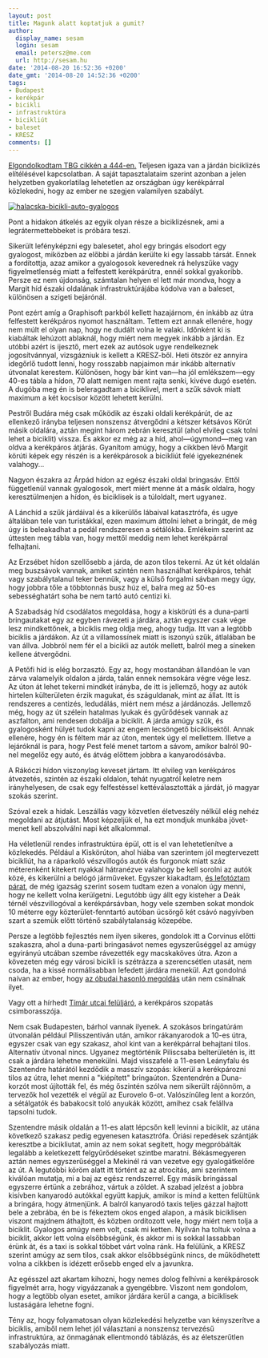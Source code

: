 ```yaml
---
layout: post
title: Magunk alatt koptatjuk a gumit?
author:
  display_name: sesam
  login: sesam
  email: petersz@me.com
  url: http://sesam.hu
date: '2014-08-20 16:52:36 +0200'
date_gmt: '2014-08-20 14:52:36 +0200'
tags:
- Budapest
- kerékpár
- bicikli
- infrastruktúra
- bicikliút
- baleset
- KRESZ
comments: []
---
```


[Elgondolkodtam TBG cikkén a 444-en.](http://444.hu/2014/08/20/tessek-mar-leszallni-arrol-a-biciklirol/) Teljesen igaza van a járdán biciklizés elítélésével kapcsolatban. A saját tapasztalataim szerint azonban a jelen helyzetben gyakorlatilag lehetetlen az országban úgy kerékpárral közlekedni, hogy az ember ne szegjen valamilyen szabályt.

[![halacska-bicikli-auto-gyalogos](http://sesam.hu/wp-content/uploads/2014/08/halacska-bicikli-auto-gyalogos.jpg)](http://444.hu/2014/08/20/tessek-mar-leszallni-arrol-a-biciklirol)

Pont a hidakon átkelés az egyik olyan része a biciklizésnek, ami a legrátermettebbeket is próbára teszi.

Sikerült lefényképzni egy balesetet, ahol egy bringás elsodort egy gyalogost, miközben az előbbi a járdán kerülte ki egy lassabb társát. Ennek a fordítottja, azaz amikor a gyalogosok keverednek rá helyszűke vagy figyelmetlenség miatt a felfestett kerékpárútra, ennél sokkal gyakoribb. Persze ez nem újdonság, számtalan helyen el lett már mondva, hogy a Margit híd északi oldalának infrastruktúrájába kódolva van a baleset, különösen a szigeti bejárónál.

Pont ezért amíg a Graphisoft parkból kellett hazajárnom, én inkább az útra felfestett kerékpáros nyomot használtam. Tettem ezt annak ellenére, hogy nem múlt el olyan nap, hogy ne dudált volna le valaki. Időnként ki is kiabáltak lehúzott ablaknál, hogy miért nem megyek inkább a járdán. Ez utóbbi azért is ijesztő, mert ezek az autósok ugye rendelkeznek jogosítvánnyal, vizsgázniuk is kellett a KRESZ-ből. Heti ötször ez annyira idegőrlő tudott lenni, hogy rosszabb napjaimon már inkább alternatív útvonalat kerestem. Különösen, hogy bár kint van—ha jól emlékszem—egy 40-es tábla a hídon, 70 alatt nemigen ment rajta senki, kivéve dugó esetén. A dugóba meg én is beleragadtam a biciklivel, mert a szűk sávok miatt maximum a két kocsisor között lehetett kerülni.

Pestről Budára még csak működik az északi oldali kerékpárút, de az ellenkező irányba teljesen nonszensz átvergődni a kétszer kétsávos Körút másik oldalára, aztán megint három zebrán keresztül (ahol elvileg csak tolni lehet a biciklit) vissza. És akkor ez még az a híd, ahol—úgymond—meg van oldva a kerékpáros átjárás. Gyanítom amúgy, hogy a cikkben lévő Margit körúti képek egy részén is a kerékpárosok a bicikliút felé igyekeznének valahogy...

Nagyon északra az Árpád hídon az egész északi oldal bringasáv. Ettől függetlenül vannak gyalogosok, mert miért menne át a másik oldalra, hogy keresztülmenjen a hídon, és biciklisek is a túloldalt, mert ugyanez.

A Lánchíd a szűk járdáival és a kikerülős lábaival katasztrófa, és ugye általában tele van turistákkal, ezen maximum áttolni lehet a bringát, de még úgy is beleakadhat a pedál rendszeresen a sétálókba. Emlékeim szerint az úttesten meg tábla van, hogy mettől meddig nem lehet kerékpárral felhajtani.

Az Erzsébet hídon szellősebb a járda, de azon tilos tekerni. Az út két oldalán meg buszsávok vannak, amiket szintén nem használhat kerékpáros, tehát vagy szabálytalanul teker bennük, vagy a külső forgalmi sávban megy úgy, hogy jobbra tőle a többtonnás busz húz el, balra meg az 50-es sebességhatárt soha be nem tartó autó centizi ki.

A Szabadság híd csodálatos megoldása, hogy a kiskörúti és a duna-parti bringautakat egy az egyben rávezeti a járdára, aztán egyszer csak vége lesz mindkettőnek, a biciklis meg oldja meg, ahogy tudja. Itt van a legtöbb biciklis a járdákon. Az út a villamossínek miatt is iszonyú szűk, átlalában be van állva. Jobbról nem fér el a bicikli az autók mellett, balról meg a síneken kellene átvergődni.

A Petőfi híd is elég borzasztó. Egy az, hogy mostanában állandóan le van zárva valamelyik oldalon a járda, talán ennek nemsokára végre vége lesz. Az úton át lehet tekerni mindkét irányba, de itt is jellemző, hogy az autók hirtelen külterületen érzik magukat, és száguldanak, mint az állat. Itt is rendszeres a centizés, ledudálás, miért nem mész a járdánozás. Jellemző még, hogy az út szélein hatalmas lyukak és gyűrődések vannak az aszfalton, ami rendesen dobálja a biciklit. A járda amúgy szűk, és gyalogosként hülyét tudok kapni az engem lecsöngető biciklisektől. Annak ellenére, hogy én is féltem már az úton, mentek úgy el mellettem. Illetve a lejáróknál is para, hogy Pest felé menet tartom a sávom, amikor balról 90-nel megelőz egy autó, és átvág előttem jobbra a kanyarodósávba.

A Rákóczi hídon viszonylag keveset jártam. Itt elvileg van kerékpáros átvezetés, szintén az északi oldalon, tehát nyugatról keletre nem irányhelyesen, de csak egy felfestéssel kettéválasztották a járdát, jó magyar szokás szerint.

Szóval ezek a hidak. Leszállás vagy közvetlen életveszély nélkül elég nehéz megoldani az átjutást. Most képzeljük el, ha ezt mondjuk munkába jövet-menet kell abszolválni napi két alkalommal.

Ha véletlenül rendes infrastruktúra épül, ott is el van lehetetlenítve a közlekedés. Például a Kiskörúton, ahol hiába van szerintem jól megtervezett bicikliút, ha a ráparkoló vészvillogós autók és furgonok miatt száz méterenként kitekert nyakkal hátranézve valahogy be kell sorolni az autók közé, és kikerülni a belógó járműveket. Egyszer kiakadtam, [és lefotóztam párat](http://sesam.hu/2014/03/10/igy-parkold-a-furgonodat), de még igazság szerint sosem tudtam ezen a vonalon úgy menni, hogy ne kellett volna kerülgetni. Legutóbb úgy állt egy kisteher a Deák térnél vészvillogóval a kerékpársávban, hogy vele szemben sokat mondok 10 méterre egy közterület-fenntartó autóban ücsörgő két csávó nagyívben szart a szemük előtt történő szabálytalanság közepébe.

Persze a legtöbb fejlesztés nem ilyen sikeres, gondolok itt a Corvinus előtti szakaszra, ahol a duna-parti bringasávot nemes egyszerűséggel az amúgy egyirányú utcában szembe rávezették egy macskaköves útra. Azon a kövezeten még egy városi bicikli is szétrázza a szerencsétlen utasát, nem csoda, ha a kissé normálisabban lefedett járdára menekül. Azt gondolná naívan az ember, hogy [az óbudai hasonló megoldás](http://sesam.hu/2013/05/07/eurovelo-6) után nem csinálnak ilyet.

Vagy ott a hírhedt [Tímár utcai felüljáró](http://444.hu/2013/07/17/timar-utcai-tortura-trukkozz-tolj-vagy-tejelj/), a kerékpáros szopatás csimborasszója.

Nem csak Budapesten, bárhol vannak ilyenek. A szokásos bringatúrám útvonalán például Pilisszentiván után, amikor rákanyarodok a 10-es útra, egyszer csak van egy szakasz, ahol kint van a kerékpárral behajtani tilos. Alternatív útvonal nincs. Ugyanez megtörténik Piliscsaba belterületén is, itt csak a járdára lehetne menekülni. Majd visszafelé a 11-esen Leányfalu és Szentendre határától kezdődik a masszív szopás: kikerül a kerékpározni tilos az útra, lehet menni a "kiépített" bringaúton. Szentendrén a Duna-korzót most újították fel, és még őszintén szólva nem sikerült rájönnöm, a tervezők hol vezették el végül az Eurovelo 6-ot. Valószínűleg lent a korzón, a sétálgatók és babakocsit toló anyukák között, amihez csak felállva tapsolni tudok.

Szentendre másik oldalán a 11-es alatt lépcsőn kell levinni a biciklit, az utána következő szakasz pedig egyenesen katasztrófa. Óriási repedések szántják keresztbe a bicikliutat, amin az nem sokat segített, hogy megpróbálták legalább a keletkezett felgyűrődéseket szintbe maratni. Békásmegyeren aztán nemes egyszerűséggel a Mekinél rá van vezetve egy gyalogátkelőre az út. A legutóbbi köröm alatt itt történt az az atrocitás, ami szerintem kiválóan mutatja, mi a baj az egész rendszerrel. Egy másik bringással egyszerre értünk a zebrához, vártuk a zöldet. A szabad jelzést a jobbra kisívben kanyarodó autókkal együtt kapjuk, amikor is mind a ketten felültünk a bringára, hogy átmenjünk. A balról kanyarodó taxis teljes gázzal hajtott bele a zebrába, én be is fékeztem okos enged alapon, a másik biciklisen viszont majdnem áthajtott, és közben ordítozott vele, hogy miért nem tolja a biciklit. Gyalogos amúgy nem volt, csak mi ketten. Nyilván ha toltuk volna a biciklit, akkor lett volna elsőbbségünk, és akkor mi is sokkal lassabban érünk át, és a taxi is sokkal többet várt volna ránk. Ha felülünk, a KRESZ szerint amúgy az sem tilos, csak akkor elsőbbségünk nincs, de működhetett volna a cikkben is idézett erősebb enged elv a javunkra.

Az egésszel azt akartam kihozni, hogy nemes dolog felhívni a kerékpárosok figyelmét arra, hogy vigyázzanak a gyengébbre. Viszont nem gondolom, hogy a legtöbb olyan esetet, amikor járdára kerül a canga, a biciklisek lustaságára lehetne fogni.

Tény az, hogy folyamatosan olyan közlekedési helyzetbe van kényszerítve a biciklis, amiből nem lehet jól választani a nonszensz tervezésű infrastruktúra, az önmagának ellentmondó táblázás, és az életszerűtlen szabályozás miatt.
